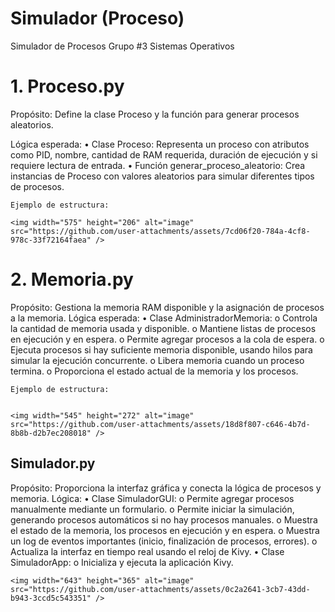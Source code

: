 # Simulador (Proceso)
Simulador de Procesos Grupo #3 Sistemas Operativos

# 1. Proceso.py

  Propósito: Define la clase Proceso y la función para generar procesos aleatorios.
  
  Lógica esperada:
    •
    Clase Proceso: Representa un proceso con atributos como PID, nombre, cantidad de RAM requerida, duración de ejecución y si requiere    lectura de entrada.
    •
    Función generar_proceso_aleatorio: Crea instancias de Proceso con valores aleatorios para simular diferentes tipos de procesos.
    
    Ejemplo de estructura:

    <img width="575" height="206" alt="image" src="https://github.com/user-attachments/assets/7cd06f20-784a-4cf8-978c-33f72164faea" />


# 2. Memoria.py

  Propósito: Gestiona la memoria RAM disponible y la asignación de procesos a la memoria.
  Lógica esperada:
    •
    Clase AdministradorMemoria:
    o
    Controla la cantidad de memoria usada y disponible.
    o
    Mantiene listas de procesos en ejecución y en espera.
    o
    Permite agregar procesos a la cola de espera.
    o
    Ejecuta procesos si hay suficiente memoria disponible, usando hilos para simular la ejecución concurrente.
    o
    Libera memoria cuando un proceso termina.
    o
    Proporciona el estado actual de la memoria y los procesos.
    
    Ejemplo de estructura:


    <img width="545" height="272" alt="image" src="https://github.com/user-attachments/assets/18d8f807-c646-4b7d-8b8b-d2b7ec208018" />


## Simulador.py

  Propósito: Proporciona la interfaz gráfica y conecta la lógica de procesos y memoria.
  Lógica:
    •
    Clase SimuladorGUI:
    o
    Permite agregar procesos manualmente mediante un formulario.
    o
    Permite iniciar la simulación, generando procesos automáticos si no hay procesos manuales.
    o
    Muestra el estado de la memoria, los procesos en ejecución y en espera.
    o
    Muestra un log de eventos importantes (inicio, finalización de procesos, errores).
    o
    Actualiza la interfaz en tiempo real usando el reloj de Kivy.
    •
    Clase SimuladorApp:
    o
    Inicializa y ejecuta la aplicación Kivy.

    <img width="643" height="365" alt="image" src="https://github.com/user-attachments/assets/0c2a2641-3cb7-43dd-b943-3ccd5c543351" />


